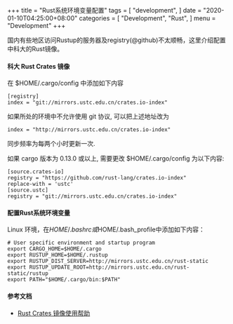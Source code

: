 
+++
title = "Rust系统环境变量配置"
tags = [
    "development",
]
date = "2020-01-10T04:25:00+08:00"
categories = [
    "Development",
    "Rust",
]
menu = "Development"
+++

国内有些地区访问Rustup的服务器及registry(@github)不太顺畅，这里介绍配置中科大的Rust镜像。

#### 科大 Rust Crates 镜像
在 $HOME/.cargo/config 中添加如下内容

```
[registry]
index = "git://mirrors.ustc.edu.cn/crates.io-index"
```
如果所处的环境中不允许使用 git 协议, 可以把上述地址改为

```
index = "http://mirrors.ustc.edu.cn/crates.io-index"
```
同步频率为每两个小时更新一次.

如果 cargo 版本为 0.13.0 或以上, 需要更改 $HOME/.cargo/config 为以下内容:

```
[source.crates-io]
registry = "https://github.com/rust-lang/crates.io-index"
replace-with = 'ustc'
[source.ustc]
registry = "git://mirrors.ustc.edu.cn/crates.io-index"
```
<!--more-->
#### 配置Rust系统环境变量

Linux 环境，在$HOME/.bashrc或$HOME/.bash_profile中添加如下内容：
```
# User specific environment and startup program
export CARGO_HOME=$HOME/.cargo
export RUSTUP_HOME=$HOME/.rustup
export RUSTUP_DIST_SERVER=http://mirrors.ustc.edu.cn/rust-static
export RUSTUP_UPDATE_ROOT=http://mirrors.ustc.edu.cn/rust-static/rustup
export PATH="$HOME/.cargo/bin:$PATH"
```

#### 参考文档
* [Rust Crates 镜像使用帮助](https://lug.ustc.edu.cn/wiki/mirrors/help/rust-crates '科大mirrors')